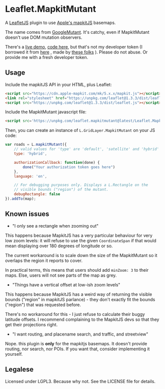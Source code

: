 # Leaflet.MapkitMutant

A [LeafletJS](http://leafletjs.com/) plugin to use [Apple's mapkitJS](https://developer.apple.com/documentation/mapkitjs) basemaps.

The name comes from [GoogleMutant](https://gitlab.com/IvanSanchez/Leaflet.GridLayer.GoogleMutant). It's catchy, even if MapkitMutant doesn't use DOM mutation observers.

There's a [live demo](https://codepen.io/ivansanchez-the-bashful/full/ZjKqMz),
[code here](https://codepen.io/ivansanchez-the-bashful/pen/ZjKqMz?editors=0010),
but that's not my developer token (I borrowed it from
[here](https://codepen.io/ping13/pen/xzLOqe) , made by
[these folks](https://twitter.com/rastrau/status/1007636978886676481)
). Please do not abuse. Or provide me with a fresh developer token.


## Usage

Include the mapkitJS API in your HTML, plus Leaflet:

```html
<script src="https://cdn.apple-mapkit.com/mk/5.x.x/mapkit.js"></script>
<link rel="stylesheet" href="https://unpkg.com/leaflet@1.3.3/dist/leaflet.css" />
<script src="https://unpkg.com/leaflet@1.3.3/dist/leaflet.js"></script>
```

Include the MapkitMutant javascript file:

```html
<script src='https://unpkg.com/leaflet.mapkitmutant@latest/Leaflet.MapkitMutant.js'></script>
```

Then, you can create an instance of `L.GridLayer.MapkitMutant` on your JS code:

```javascript
var roads = L.mapkitMutant({
	// valid values for 'type' are 'default', 'satellite' and 'hybrid'
	type: 'hybrid',

	authorizationCallback: function(done) {
		done("Your authorization token goes here")
	},
	language: 'en',

	// For debugging purposes only. Displays a L.Rectangle on the
	// visible bounds ("region") of the mutant.
	debugRectangle: false
}).addTo(map);
```


## Known issues

* "I only see a rectangle when zooming out"

This happens because MapkitJS has a very particular behaviour for very low
zoom levels: it will refuse to use the given `CoordinateSpan` if that would
mean displaying over 180 degrees of longitude or so.

The current workaround is to scale down the size of the MapkitMutant so it overlaps
the region it reports to cover.

In practical terms, this means that users should add `minZoom: 3` to their maps.
Else, users will not see parts of the map as grey.

* "Things have a vertical offset at low-ish zoom levels"

This happens because MapkitJS has a weird way of returning the visible bounds
("region" in mapkitJS parlance) - they don't exactly fit the bounds ("region")
that was requested before.

There's no workaround for this - I just refuse to calculate their buggy latitude
offsets. I recommend complaining to the MapkitJS devs so that they get their
projections right.


* "I want routing, and placename search, and traffic, and streetview"

Nope. this plugin is **only** for the mapkitjs basemaps. It doesn't provide
routing, nor search, nor POIs. If you want that, consider implementing it
yourself.

## Legalese

Licensed under LGPL3. Because why not. See the LICENSE file for details.

